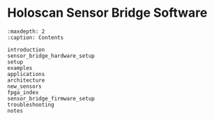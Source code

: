 # Holoscan Sensor Bridge Software

```{toctree}
:maxdepth: 2
:caption: Contents

introduction
sensor_bridge_hardware_setup
setup
examples
applications
architecture
new_sensors
fpga_index
sensor_bridge_firmware_setup
troubleshooting
notes
```
